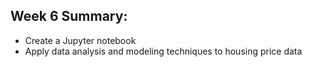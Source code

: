 ## Week 6 Summary:
* Create a Jupyter notebook
* Apply data analysis and modeling techniques to housing price data
